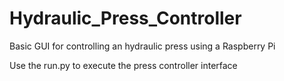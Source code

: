# Hydraulic_Press_Controller
Basic GUI for controlling an hydraulic press using a Raspberry Pi

Use the run.py to execute the press controller interface
